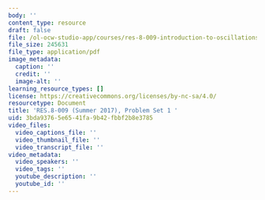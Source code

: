 ```yaml
---
body: ''
content_type: resource
draft: false
file: /ol-ocw-studio-app/courses/res-8-009-introduction-to-oscillations-and-waves-summer-2017/mitres_8_009su17_pset_1.pdf
file_size: 245631
file_type: application/pdf
image_metadata:
  caption: ''
  credit: ''
  image-alt: ''
learning_resource_types: []
license: https://creativecommons.org/licenses/by-nc-sa/4.0/
resourcetype: Document
title: 'RES.8-009 (Summer 2017), Problem Set 1 '
uid: 3bda9376-5e65-41fa-9b42-fbbf2b8e3785
video_files:
  video_captions_file: ''
  video_thumbnail_file: ''
  video_transcript_file: ''
video_metadata:
  video_speakers: ''
  video_tags: ''
  youtube_description: ''
  youtube_id: ''
---
```


